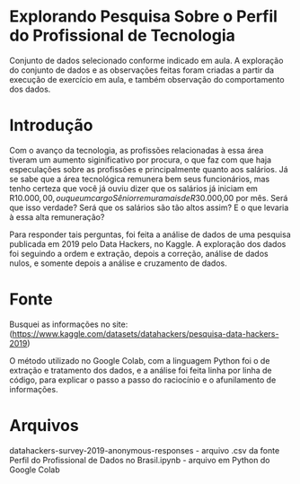 # Explorando Pesquisa Sobre o Perfil do Profissional de Tecnologia

Conjunto de dados selecionado conforme indicado em aula. A exploração do conjunto de dados e as observações feitas foram criadas a partir da execução de exercício em aula, e também observação do comportamento dos dados.


# Introdução

Com o avanço da tecnologia, as profissões relacionadas à essa área tiveram um aumento siginificativo por procura, o que faz com que haja especulações sobre as profissões e principalmente quanto aos salários.
Já se sabe que a área tecnológica remunera bem seus funcionários, mas tenho certeza que você já ouviu dizer que os salários já iniciam em R$10.000,00, ou que um cargo Sênior remura mais de R$30.000,00 por mês. Será que isso verdade? Será que os salários são tão altos assim? E o que levaria à essa alta remuneração?

Para responder tais perguntas, foi feita a análise de dados de uma pesquisa publicada em 2019 pelo Data Hackers, no Kaggle. A exploração dos dados foi seguindo a ordem e extração, depois a correção, análise de dados nulos, e somente depois a análise e cruzamento de dados.


# Fonte

Busquei as informações no site: (https://www.kaggle.com/datasets/datahackers/pesquisa-data-hackers-2019)

O método utilizado no Google Colab, com a linguagem Python foi o de extração e tratamento dos dados, e a análise foi feita linha por linha de código, para explicar o passo a passo do raciocínio e o afunilamento de informações.


# Arquivos

datahackers-survey-2019-anonymous-responses - arquivo .csv da fonte
Perfil do Profissional de Dados no Brasil.ipynb - arquivo em Python do Google Colab
